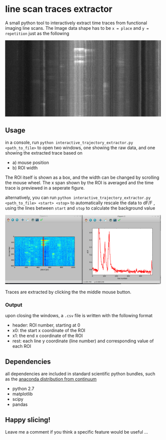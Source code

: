 # line scan traces extractor
A small python tool to interactively extract time traces from functional imaging line scans. The Image data shape has to be `x = place` and `y = repetition` just as the following

![ ](https://github.com/grg2rsr/line_scan_traces_extractor/blob/master/example_scan.jpg  "Example Data")


## Usage
in a console, run 
`python interactive_trajectory_extractor.py <path_to_file>` to open two windows, one showing the raw data, and one showing the extracted trace based on 
+ a) mouse position 
+ b) ROI width

The ROI itself is shown as a box, and the width can be changed by scrolling the mouse wheel. The x span shown by the ROI is averaged and the time trace is previewed in a seperate figure.

alternatively, you can run 
`python interactive_trajectory_extractor.py <path_to_file> <start> <stop>` to automatically rescale the data to dF/F , using the lines between `start` and `stop` to calculate the background value

![ ](https://github.com/grg2rsr/line_scan_traces_extractor/blob/master/screenshot.png  "program screenshot")

Traces are extracted by clicking the the middle mouse button.

### Output
upon closing the windows, a `.csv` file is written with the following format
+ header: ROI number, starting at 0
+ x0: the start x coordinate of the ROI
+ x1: the end x coordinate of the ROI 
+ rest: each line y coordinate (line number) and corresponding value of each ROI 

## Dependencies
all dependencies are included in standard scientific python bundles, such as the [anaconda distribution from continuum](https://www.continuum.io/downloads) 

+ python 2.7
+ matplotlib
+ scipy
+ pandas


## Happy slicing!
Leave me a comment if you think a specific feature would be useful ...

